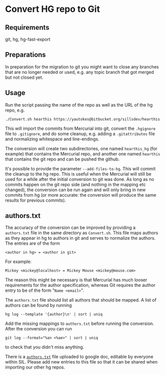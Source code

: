 # Convert HG repo to Git

## Requirements

git, hg, hg-fast-export

## Preparations

In preparation for the migration to git you might want to close any branches that are no longer
needed or used, e.g. any topic branch that got merged but not closed yet.

## Usage

Run the script passing the name of the repo as well as the URL of the hg repo, e.g.

    ./Convert.sh hearthis https://yautokes@bitbucket.org/sillsdev/hearthis

This will import the commits from Mercurial into git, convert the `.hgignore` file to `.gitignore`,
and do some cleanup, e.g. adding a `.gitattributes` file and normalizing whitespace and line-endings.

The conversion will create two subdirectories, one named `hearthis_hg` (for example) that
contains the Mercurial repo, and another one named `hearthis` that contains the git repo and can
be pushed the github.

It's possible to provide the parameter `--add-files-to-hg`. This will commit the cleanup to the
hg repo. This is useful when the Mercurial will still be used for a while after the initial
conversion to git was done. As long as no commits happen on the git repo side (and nothing in
the mapping etc changed), the conversion can be run again and will only bring in new commits from
hg (or more accurate: the conversion will produce the same results for previous commits).

## authors.txt

The accuracy of the conversion can be improved by providing a `authors.txt` file in the same
directory as `Convert.sh`. This file maps authors as they appear in hg to authors in git and
serves to normalize the authors. The entries are of the form

    <author in hg> = <author in git>

For example:

    Mickey <mickey@localhost> = Mickey Mouse <mickey@mouse.com>

The reason this might be necessary is that Mercurial has much looser requirements for the
author specification, whereas Git requires the author entry to be of the form "`Name <email>`".

The `authors.txt` file should list all authors that should be mapped. A list of authors can
be found by running

    hg log --template '{author}\n' | sort | uniq

Add the missing mappings to `authors.txt` before running the conversion. After the conversion
you can run

    git log --format="%an <%ae>" | sort | uniq

to check that you didn't miss anything.

There is a [`authors.txt`](https://docs.google.com/a/sil.org/document/d/1bjOgI5qFDu8Ja_Ign4b6GkLJMf4nkgLe4KYfjCOo7Vk/edit?usp=sharing)
file uploaded to google doc, editable by everyone within SIL. Please add new entries to this
file so that it can be shared when importing our other hg repos.
